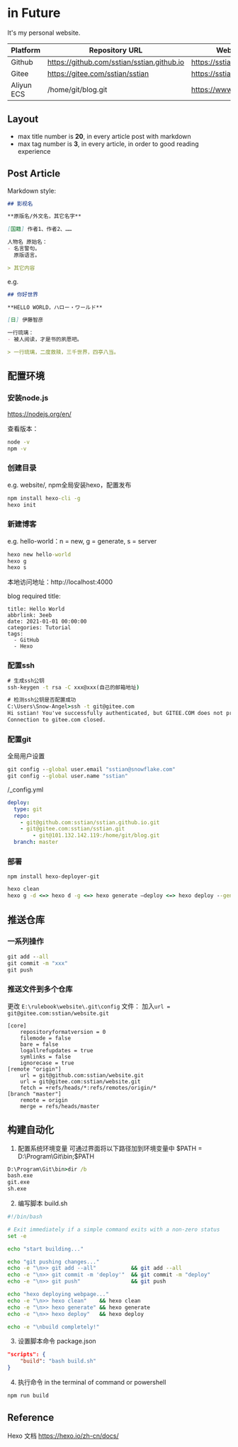 # in Future

It's my personal website.

| Platform   | Repository URL                             | Website                   |
| ---------- | ------------------------------------------ | ------------------------- |
| Github     | https://github.com/sstian/sstian.github.io | https://sstian.github.io/ |
| Gitee      | https://gitee.com/sstian/sstian            | https://sstian.gitee.io/  |
| Aliyun ECS | /home/git/blog.git                         | https://www.sstian.top/   |

## Layout

+ max title number is **20**, in every article post with markdown
+ max tag number is **3**, in every article, in order to good reading experience

## Post Article

Markdown style:
```markdown
## 影视名

**原版名/外文名，其它名字**

[国籍] 作者1、作者2、……

人物名 原始名：
- 名言警句。
  原版语言。

> 其它内容
```

e.g.
```markdown
## 你好世界

**HELLO WORLD，ハロー・ワールド**

[日] 伊藤智彦

一行琉璃：
- 被人阅读，才是书的夙愿吧。

> 一行琉璃，二度救赎，三千世界，四亭八当。
```

## 配置环境

### 安装node.js

https://nodejs.org/en/

查看版本：
``` cmd
node -v
npm -v
```

### 创建目录

e.g. website/, npm全局安装hexo，配置发布
```cmd
npm install hexo-cli -g
hexo init
```

### 新建博客

e.g. hello-world：n = new, g = generate, s = server
```cmd
hexo new hello-world
hexo g
hexo s
```

本地访问地址：http://localhost:4000

blog required title:
```
title: Hello World
abbrlink: 3eeb
date: 2021-01-01 00:00:00
categories: Tutorial
tags:
  - GitHub
  - Hexo
```

### 配置ssh
```cmd
# 生成ssh公钥
ssh-keygen -t rsa -C xxx@xxx(自己的邮箱地址)

# 检测ssh公钥是否配置成功
C:\Users\Snow-Angel>ssh -t git@gitee.com
Hi sstian! You've successfully authenticated, but GITEE.COM does not provide shell access.
Connection to gitee.com closed.
```

### 配置git
全局用户设置
```cmd
git config --global user.email "sstian@snowflake.com"
git config --global user.name "sstian"
```
/_config.yml
```yaml
deploy:
  type: git
  repo: 
    - git@github.com:sstian/sstian.github.io.git
    - git@gitee.com:sstian/sstian.git
		- git@101.132.142.119:/home/git/blog.git
  branch: master
```

### 部署

`npm install hexo-deployer-git`

```cmd
hexo clean
hexo g -d <=> hexo d -g <=> hexo generate –deploy <=> hexo deploy --generate
```

## 推送仓库

### 一系列操作

```cmd
git add --all
git commit -m "xxx"
git push
```

### 推送文件到多个仓库

更改 `E:\rulebook\website\.git\config` 文件：
加入`url = git@gitee.com:sstian/website.git` 

```
[core]
	repositoryformatversion = 0
	filemode = false
	bare = false
	logallrefupdates = true
	symlinks = false
	ignorecase = true
[remote "origin"]
	url = git@github.com:sstian/website.git
	url = git@gitee.com:sstian/website.git
	fetch = +refs/heads/*:refs/remotes/origin/*
[branch "master"]
	remote = origin
	merge = refs/heads/master
```

## 构建自动化

1. 配置系统环境变量
可通过界面将以下路径加到环境变量中
$PATH = D:\Program\Git\bin;$PATH
```cmd
D:\Program\Git\bin>dir /b
bash.exe
git.exe
sh.exe
```
2. 编写脚本
build.sh
```bash
#!/bin/bash

# Exit immediately if a simple command exits with a non-zero status
set -e

echo "start building..."

echo "git pushing changes..."
echo -e "\n>> git add --all"           && git add --all
echo -e "\n>> git commit -m 'deploy'"  && git commit -m "deploy"
echo -e "\n>> git push"                && git push

echo "hexo deploying webpage..."
echo -e "\n>> hexo clean"    && hexo clean
echo -e "\n>> hexo generate" && hexo generate
echo -e "\n>> hexo deploy"   && hexo deploy

echo -e "\nbuild completely!"
```

3. 设置脚本命令
package.json
```json
"scripts": {
	"build": "bash build.sh"
}
```
4. 执行命令
in the terminal of command or powershell
```powershell
npm run build
```

## Reference

Hexo 文档  https://hexo.io/zh-cn/docs/

